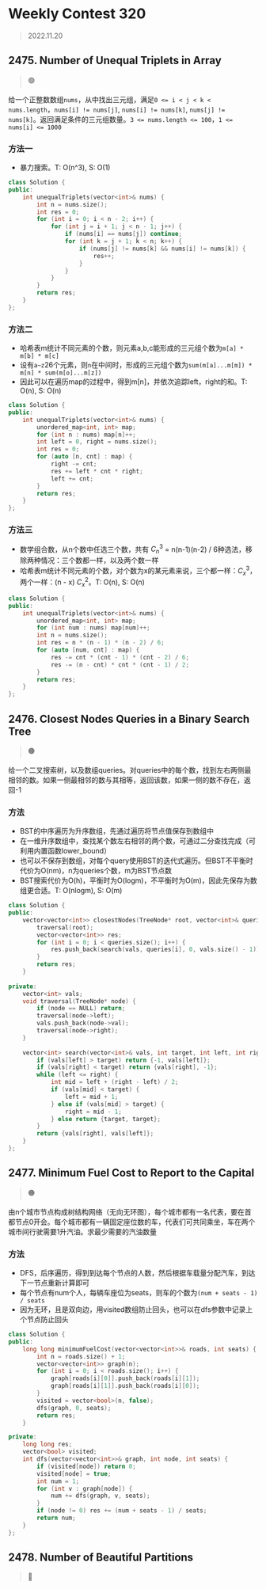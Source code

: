 # Weekly Contest 320
> 2022.11.20

## 2475. Number of Unequal Triplets in Array

> :green_circle:

给一个正整数数组`nums`，从中找出三元组，满足`0 <= i < j < k < nums.length`，`nums[i] != nums[j]`, `nums[i] != nums[k]`,  `nums[j] != nums[k]`。返回满足条件的三元组数量。`3 <= nums.length <= 100`，`1 <= nums[i] <= 1000`

### 方法一

- 暴力搜索。T: O(n^3), S: O(1)

```cpp
class Solution {
public:
    int unequalTriplets(vector<int>& nums) {
        int n = nums.size();
        int res = 0;
        for (int i = 0; i < n - 2; i++) {
            for (int j = i + 1; j < n - 1; j++) {
                if (nums[i] == nums[j]) continue;
                for (int k = j + 1; k < n; k++) {
                    if (nums[j] != nums[k] && nums[i] != nums[k]) {
                        res++;
                    }
                }
            }
        }
        return res;
    }
};
```

### 方法二

- 哈希表m统计不同元素的个数，则元素a,b,c能形成的三元组个数为`m[a] * m[b] * m[c]`
- 设有`a~z`26个元素，则`n`在中间时，形成的三元组个数为`sum(m[a]...m[m]) * m[n] * sum(m[o]...m[z])`
- 因此可以在遍历map的过程中，得到m[n]，并依次追踪left，right的和。T: O(n), S: O(n)

```cpp
class Solution {
public:
    int unequalTriplets(vector<int>& nums) {
        unordered_map<int, int> map;
        for (int n : nums) map[n]++;
        int left = 0, right = nums.size();
        int res = 0;
        for (auto [n, cnt] : map) {
            right -= cnt;
            res += left * cnt * right;
            left += cnt;
        }
        return res;
    }
};
```

### 方法三

- 数学组合数，从n个数中任选三个数，共有 $C_n^3$ = n(n-1)(n-2) / 6种选法，移除两种情况：三个数都一样，以及两个数一样
- 哈希表m统计不同元素的个数，对个数为x的某元素来说，三个都一样：$C_x^3$，两个一样：(n - x) $C_x^2$。T: O(n), S: O(n)

```cpp
class Solution {
public:
    int unequalTriplets(vector<int>& nums) {
        unordered_map<int, int> map;
        for (int num : nums) map[num]++;
        int n = nums.size();
        int res = n * (n - 1) * (n - 2) / 6;
        for (auto [num, cnt] : map) {
            res -= cnt * (cnt - 1) * (cnt - 2) / 6;
            res -= (n - cnt) * cnt * (cnt - 1) / 2;
        }
        return res;
    }
};
```

## 2476. Closest Nodes Queries in a Binary Search Tree

> :orange_circle:

给一个二叉搜索树，以及数组queries。对queries中的每个数，找到左右两侧最相邻的数。如果一侧最相邻的数与其相等，返回该数，如果一侧的数不存在，返回-1

### 方法

- BST的中序遍历为升序数组，先通过遍历将节点值保存到数组中
- 在一维升序数组中，查找某个数左右相邻的两个数，可通过二分查找完成（可利用内置函数lower_bound）
- 也可以不保存到数组，对每个query使用BST的迭代式遍历。但BST不平衡时代价为O(nm)，n为queries个数，m为BST节点数
- BST搜索代价为O(h)，平衡时为O(logm)，不平衡时为O(m)，因此先保存为数组更合适。T: O(nlogm), S: O(m)

```cpp
class Solution {
public:
    vector<vector<int>> closestNodes(TreeNode* root, vector<int>& queries) {
        traversal(root);
        vector<vector<int>> res;
        for (int i = 0; i < queries.size(); i++) {
            res.push_back(search(vals, queries[i], 0, vals.size() - 1));
        }
        return res;
    }
    
private:
    vector<int> vals;
    void traversal(TreeNode* node) {
        if (node == NULL) return;
        traversal(node->left);
        vals.push_back(node->val);
        traversal(node->right);
    }
    
    vector<int> search(vector<int>& vals, int target, int left, int right) {
        if (vals[left] > target) return {-1, vals[left]};
        if (vals[right] < target) return {vals[right], -1};
        while (left <= right) {
            int mid = left + (right - left) / 2; 
            if (vals[mid] < target) {
                left = mid + 1;
            } else if (vals[mid] > target) {
                right = mid - 1;
            } else return {target, target};
        }
        return {vals[right], vals[left]};
    }
};
```

## 2477. Minimum Fuel Cost to Report to the Capital

> :orange_circle:

由n个城市节点构成树结构网络（无向无环图），每个城市都有一名代表，要在首都节点0开会。每个城市都有一辆固定座位数的车，代表们可共同乘坐，车在两个城市间行驶需要1升汽油。求最少需要的汽油数量

### 方法

- DFS，后序遍历，得到到达每个节点的人数，然后根据车载量分配汽车，到达下一节点重新计算即可
- 每个节点有num个人，每辆车座位为seats，则车的个数为`(num + seats - 1) / seats`
- 因为无环，且是双向边，用visited数组防止回头，也可以在dfs参数中记录上个节点防止回头

```cpp
class Solution {
public:
    long long minimumFuelCost(vector<vector<int>>& roads, int seats) {
        int n = roads.size() + 1;
        vector<vector<int>> graph(n);
        for (int i = 0; i < roads.size(); i++) {
            graph[roads[i][0]].push_back(roads[i][1]);
            graph[roads[i][1]].push_back(roads[i][0]);
        }
        visited = vector<bool>(n, false);
        dfs(graph, 0, seats);
        return res;
    }

private:
    long long res; 
    vector<bool> visited;
    int dfs(vector<vector<int>>& graph, int node, int seats) {
        if (visited[node]) return 0;
        visited[node] = true;
        int num = 1;
        for (int v : graph[node]) {
            num += dfs(graph, v, seats);
        }
        if (node != 0) res += (num + seats - 1) / seats;
        return num;
    }
};
```

## 2478. Number of Beautiful Partitions

> :red_circle:
